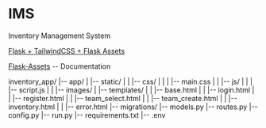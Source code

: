 # IMS
Inventory Management System





[Flask + TailwindCSS + Flask Assets](https://dev.to/ffpaiki/flask-tailwindcss-flask-assets-51mo#:~:text=Continuing%20from%20the%20previous%20article%20%22Getting%20Started%20with,easy%E2%80%A6%20you%20just%20need%20to%20use%20Flask-Assets%20package.)

[Flask-Assets](https://flask-assets.readthedocs.io/en/latest/) -- Documentation


inventory_app/
|-- app/
|   |-- static/
|   |   |-- css/
|   |   |   |-- main.css
|   |   |-- js/
|   |   |   |-- script.js
|   |   |-- images/
|   |-- templates/
|   |   |-- base.html
|   |   |-- login.html
|   |   |-- register.html
|   |   |-- team_select.html
|   |   |-- team_create.html
|   |   |-- inventory.html
|   |   |-- error.html
|-- migrations/
|-- models.py
|-- routes.py
|-- config.py
|-- run.py
|-- requirements.txt
|-- .env
